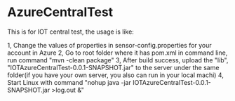 # AzureCentralTest
This is for IOT central test, the usage is like:

1, Change the values of properties in sensor-config.properties for your account in Azure
2, Go to root folder where it has pom.xml in command line, run command "mvn -clean package"
3, After build success, upload the "lib", "IOTAzureCentralTest-0.0.1-SNAPSHOT.jar" to the server under the same folder(if you have your own server, you also can run in your local machi)
4, Start 
  Linux with command "nohup  java -jar IOTAzureCentralTest-0.0.1-SNAPSHOT.jar >log.out &"
